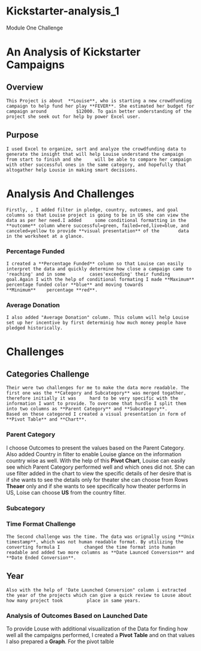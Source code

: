 # Kickstarter-analysis_1
Module One Challenge

# An Analysis of Kickstarter Campaigns 

## Overview
    This Project is about  **Louise**, who is starting a new crowdfunding campaign to help fund her play **FEVER**. She estimated her budget for campaign around           $12000. To gain better understanding of the project she seek out for help by power Excel user.
   
## Purpose
    I used Excel to organize, sort and analyze the crowdfunding data to generate the insight that will help Louise understand the campaign from start to finish and she     will be able to compare her campaign with other successful ones in the same category, and hopefully that altogather help Lousie in making smart decisions. 
   
 # Analysis And Challenges 
    Firstly, , I added filter in pledge, country, outcomes, and goal columns so that Louise project is going to be in US she can view the data as per her need.I added     some conditional formatting in the **outcome** column where successful=green, failed=red,live=blue, and canceled=yellow to provide **visual presentation** of the       data in the worksheet at a glance. 
   
### Percentage Funded
    I created a **Percentage Funded** column so that Louise can easily interpret the data and quickly determine how close a campaign came to 'reaching' and in some         cases'exceeding' their funding goal.Again I with the help of conditional formating I made **Maximum** percentage funded color **blue** and moving towards               **Minimum**    percentage **red**.
  
 ### Average Donation
    I also added "Average Donation" column. This column will help Louise set up her incentive by first determinig how much money people have pledged historically. 
   
# Challenges

## Categories Challenge 
    Their were two challenges for me to make the data more readable. The first one was the **Category and Subcategory** was merged togather, therefore initially it was     hard to be very specific with the information I want to provide. To overcome that hurdle I split them into two columns as **Parent Category** and **Subcategory**.
    Based on these categored I created a visual presentation in form of **Pivot Table** and **Chart**.
    
### Parent Category 
   I choose Outcomes to present the values based on the Parent Category. Also added Country in filter to enable Louise glance on the information country wise as well.    With the help of this **Pivot Chart**, Louise can easily see which Parent Category performed well and which ones did not. She can use filter added in the chart to      view the specific details of her desire that is if she wants to see the details only for theater she can choose from Rows **Theaer** only and if she wants to see      specifically how theater performs in US, Loise can choose **US** from the country filter. 
    
### Subcategory
    
    
 
 
 
### Time Format Challenge
    The Second challenge was the time. The data was orignally using **Unix timestamp**, which was not human readable format. By utilizing the converting formula I         changed the time format into human readable and added two more columns as **Date Launced Conversion** and **Date Ended Conversion**. 
   
## Year
    Also with the help of 'Date Launched Conversion" column i extracted the year of the projects which can give a quick review to Louse about how many project took         place in same years. 
   
### Analysis of Outcomes Based on Launched Date
   To provide Louse with additional visuailization of the Data for finding how well all the campaigns performed, I created a **Pivot Table** and on that values I also prepared a **Graph**. 
   For the pivot talble 
   

   
   
   
 
   
   
